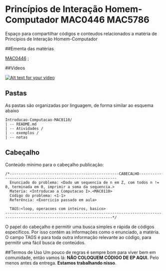 Princípios de Interação Homem-Computador MAC0446 MAC5786
==================================================================================================


Espaço para compartilhar códigos e conteudos relacionados a matéria de Princípios de Interação Homem-Computador

##Ementa das matérias

[MAC0446](https://uspdigital.usp.br/jupiterweb/jupDisciplina?sgldis=MAC0446&codcur=45051&codhab=1 "MAC00446") ;

##Videos

[![Alt text for your video](http://img.youtube.com/vi/eAnhfERi0jw/0.jpg)](http://www.youtube.com/watch?v=eAnhfERi0jw)


## Pastas

As pastas são organizadas por linguagem, de forma similar ao esquema abaixo

```
Introducao-Computacao-MAC0110/
| -- README.md
| -- Atividades /
| -- exemplos /
| -- notas

```

## Cabeçalho

Conteúdo mínimo para o cabeçalho publicação:
```
/*-------------------------------------------------CABECALHO------------------------------------------------------------
  Enunciado do problema: <Dado um sequencia de n em Z, com todos n != 0, terminada em 0, imprimir a soma da sequencia.>
  Materia: <Introducao a Computacao I>.<MAC0110>
  Código do problema: <1-1>
  Referência: <Exercicio passado em aula>

  TAGS:<loop, operacoes com inteiros, basico>
----------------------------------------------------------------------------------------------------------------------*/
```
O papel do cabeçalho é permitir uma busca simples e rápida de códigos específicos. Por isso contém as informações como  o enunciado, a matéria. O campo TAGS é para toda outra informação relevante ao código, para permitir uma fácil busca de conteúdos.

##Termos de Uso
Um pouco de regras é sempre bom para viver bem em comunidade, então vamos lá:
**NÃO COLOQUEM CÓDIGO DE EP AQUI.**
Pelo menos antes da entrega.
**Estamos trabalhando nisso**.
